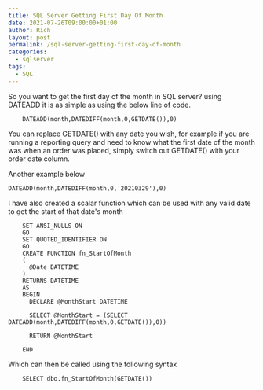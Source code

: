 ```yaml
---
title: SQL Server Getting First Day Of Month
date: 2021-07-26T09:00:00+01:00
author: Rich
layout: post
permalink: /sql-server-getting-first-day-of-month
categories:
  - sqlserver
tags:
  - SQL
---
```


So you want to get the first day of the month in SQL server? using DATEADD it is as simple as using the below line of code. 

<!--more-->

```
    DATEADD(month,DATEDIFF(month,0,GETDATE()),0)
```

You can replace GETDATE() with any date you wish, for example if you are running a reporting query and need to know what the first date of the month was when an order was placed, simply switch out GETDATE() with your order date column. 

Another example below 

```
DATEADD(month,DATEDIFF(month,0,'20210329'),0)
```

I have also created a scalar function which can be used with any valid date to get the start of that date's month

```
    SET ANSI_NULLS ON
    GO
    SET QUOTED_IDENTIFIER ON
    GO
    CREATE FUNCTION fn_StartOfMonth
    (
      @Date DATETIME
    )
    RETURNS DATETIME
    AS
    BEGIN
      DECLARE @MonthStart DATETIME

      SELECT @MonthStart = (SELECT DATEADD(month,DATEDIFF(month,0,GETDATE()),0))

      RETURN @MonthStart

    END
```

Which can then be called using the following syntax

```
    SELECT dbo.fn_StartOfMonth(GETDATE())
```